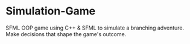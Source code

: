 # Simulation-Game
 SFML OOP game using C++ &amp; SFML to simulate a branching adventure. Make decisions that shape the game's outcome.
